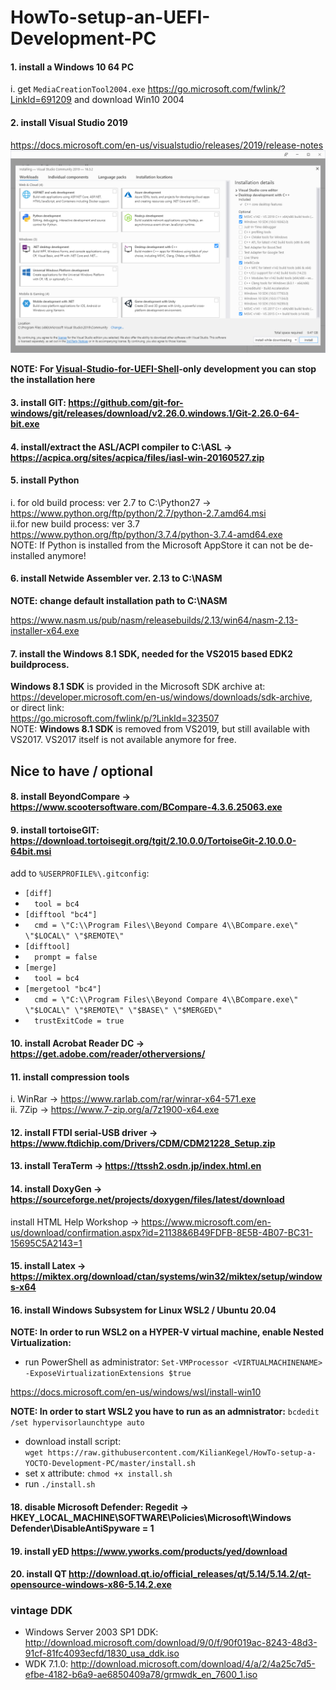 # HowTo-setup-an-UEFI-Development-PC

#### 1. install a Windows 10 64 PC<br>
   i.  get `MediaCreationTool2004.exe` https://go.microsoft.com/fwlink/?LinkId=691209 and download Win10 2004<br>
#### 2. install Visual Studio 2019<br>
   https://docs.microsoft.com/en-us/visualstudio/releases/2019/release-notes<br>
   ![installselection2019](VS2019-components.png)
   
   **NOTE: For [Visual-Studio-for-UEFI-Shell](https://github.com/KilianKegel/Visual-Studio-for-UEFI-Shell)-only development you can stop the installation here**
   
#### 3. install GIT: https://github.com/git-for-windows/git/releases/download/v2.26.0.windows.1/Git-2.26.0-64-bit.exe<br>
#### 4. install/extract the ASL/ACPI compiler to C:\ASL -> https://acpica.org/sites/acpica/files/iasl-win-20160527.zip
#### 5. install Python<br>
   i. for old build process: ver 2.7 to C:\Python27 -> https://www.python.org/ftp/python/2.7/python-2.7.amd64.msi<br>
   ii.for new build process: ver 3.7 https://www.python.org/ftp/python/3.7.4/python-3.7.4-amd64.exe<br>
   NOTE: If Python is installed from the Microsoft AppStore it can not be de-installed anymore!
#### 6. install Netwide Assembler ver. 2.13 to C:\NASM 

**NOTE: change default installation path to C:\NASM**

   https://www.nasm.us/pub/nasm/releasebuilds/2.13/win64/nasm-2.13-installer-x64.exe
   
#### 7. install the **Windows 8.1 SDK**, needed for the VS2015 based EDK2 buildprocess.<br>
**Windows 8.1 SDK** is provided in the Microsoft SDK archive at:<br> https://developer.microsoft.com/en-us/windows/downloads/sdk-archive, <br>or direct link: <br>
https://go.microsoft.com/fwlink/p/?LinkId=323507<br>
   NOTE: **Windows 8.1 SDK** is removed from VS2019, but still available with VS2017. VS2017 itself is not available
   anymore for free.
   
## Nice to have / optional
#### 8. install BeyondCompare -> https://www.scootersoftware.com/BCompare-4.3.6.25063.exe<br>
#### 9. install tortoiseGIT: https://download.tortoisegit.org/tgit/2.10.0.0/TortoiseGit-2.10.0.0-64bit.msi
add to `%USERPROFILE%\.gitconfig`:<br>
* `[diff]`<br>
* `  tool = bc4`<br>
* `[difftool "bc4"]`<br>
* `  cmd = \"C:\\Program Files\\Beyond Compare 4\\BCompare.exe\" \"$LOCAL\" \"$REMOTE\"`<br>
* `[difftool]`<br>
* `  prompt = false`<br>
* `[merge]`<br>
* `  tool = bc4`<br>
* `[mergetool "bc4"]`<br>
* `  cmd = \"C:\\Program Files\\Beyond Compare 4\\BCompare.exe\" \"$LOCAL\" \"$REMOTE\" \"$BASE\" \"$MERGED\"`<br>
* `  trustExitCode = true`<br>
#### 10. install Acrobat Reader DC  -> https://get.adobe.com/reader/otherversions/<br>
#### 11. install compression tools<br>
   i. WinRar -> https://www.rarlab.com/rar/winrar-x64-571.exe<br>
   ii. 7Zip -> https://www.7-zip.org/a/7z1900-x64.exe<br>
#### 12. install FTDI serial-USB driver -> https://www.ftdichip.com/Drivers/CDM/CDM21228_Setup.zip<br>
#### 13. install TeraTerm -> https://ttssh2.osdn.jp/index.html.en<br>
#### 14. install DoxyGen -> https://sourceforge.net/projects/doxygen/files/latest/download<br>
   install HTML Help Workshop -> https://www.microsoft.com/en-us/download/confirmation.aspx?id=21138&6B49FDFB-8E5B-4B07-BC31-15695C5A2143=1
#### 15. install Latex -> https://miktex.org/download/ctan/systems/win32/miktex/setup/windows-x64
#### 16. install Windows Subsystem for Linux WSL2 / Ubuntu 20.04

**NOTE: In order to run WSL2 on a HYPER-V virtual machine, enable Nested Virtualization:**

* run PowerShell as administrator: `Set-VMProcessor <VIRTUALMACHINENAME> -ExposeVirtualizationExtensions $true`

https://docs.microsoft.com/en-us/windows/wsl/install-win10
	
**NOTE: In order to start WSL2 you have to run as an admnistrator:**
`bcdedit /set hypervisorlaunchtype auto`
	
* download install script:<br>
  `wget https://raw.githubusercontent.com/KilianKegel/HowTo-setup-a-YOCTO-Development-PC/master/install.sh`
* set x attribute: `chmod +x install.sh`
* run `./install.sh`
	
#### 18. disable Microsoft Defender: Regedit -> HKEY_LOCAL_MACHINE\SOFTWARE\Policies\Microsoft\Windows Defender\DisableAntiSpyware = 1
#### 19. install yED https://www.yworks.com/products/yed/download
#### 20. install QT http://download.qt.io/official_releases/qt/5.14/5.14.2/qt-opensource-windows-x86-5.14.2.exe
### vintage DDK
* Windows Server 2003 SP1 DDK: http://download.microsoft.com/download/9/0/f/90f019ac-8243-48d3-91cf-81fc4093ecfd/1830_usa_ddk.iso<br>
* WDK 7.1.0: http://download.microsoft.com/download/4/a/2/4a25c7d5-efbe-4182-b6a9-ae6850409a78/grmwdk_en_7600_1.iso <br>

